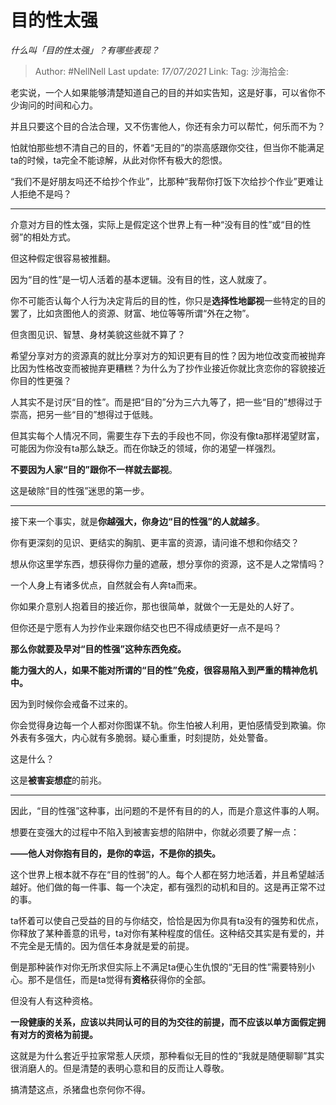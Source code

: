 # 目的性太强

*什么叫「目的性太强」？有哪些表现？*

> Author: #NellNell
> Last update: *17/07/2021*
> Link:
> Tag:
> 沙海拾金:

老实说，一个人如果能够清楚知道自己的目的并如实告知，这是好事，可以省你不少询问的时间和心力。

并且只要这个目的合法合理，又不伤害他人，你还有余力可以帮忙，何乐而不为？

怕就怕那些想不清自己的目的，怀着“无目的”的崇高感跟你交往，但当你不能满足ta的时候，ta完全不能谅解，从此对你怀有极大的怨恨。

“我们不是好朋友吗还不给抄个作业”，比那种“我帮你打饭下次给抄个作业”更难让人拒绝不是吗？

---

介意对方目的性太强，实际上是假定这个世界上有一种“没有目的性”或“目的性弱”的相处方式。

但这种假定很容易被推翻。

因为“目的性”是一切人活着的基本逻辑。没有目的性，这人就废了。

你不可能否认每个人行为决定背后的目的性，你只是**选择性地鄙视**一些特定的目的罢了，比如贪图他人的资源、财富、地位等等所谓“外在之物”。

但贪图见识、智慧、身材美貌这些就不算了？

希望分享对方的资源真的就比分享对方的知识更有目的性？因为地位改变而被抛弃比因为性格改变而被抛弃更糟糕？为什么为了抄作业接近你就比贪恋你的容貌接近你目的性更强？

人其实不是讨厌“目的性”。而是把“目的”分为三六九等了，把一些“目的”想得过于崇高，把另一些“目的”想得过于低贱。

但其实每个人情况不同，需要生存下去的手段也不同，你没有像ta那样渴望财富，可能因为你没有ta那么缺乏。而在你缺乏的领域，你的渴望一样强烈。

**不要因为人家“目的”跟你不一样就去鄙视**。

这是破除“目的性强”迷思的第一步。

---

接下来一个事实，就是**你越强大，你身边“目的性强”的人就越多**。

你有更深刻的见识、更结实的胸肌、更丰富的资源，请问谁不想和你结交？

想从你这里学东西，想获得你力量的遮蔽，想分享你的资源，这不是人之常情吗？

一个人身上有诸多优点，自然就会有人奔ta而来。

你如果介意别人抱着目的接近你，那也很简单，就做个一无是处的人好了。

但你还是宁愿有人为抄作业来跟你结交也巴不得成绩更好一点不是吗？

**那么你就要及早对“目的性强”这种东西免疫。**

**能力强大的人，如果不能对所谓的“目的性”免疫，很容易陷入到严重的精神危机中。**

因为到时候你会戒备不过来的。

你会觉得身边每一个人都对你图谋不轨。你生怕被人利用，更怕感情受到欺骗。你外表有多强大，内心就有多脆弱。疑心重重，时刻提防，处处警备。

这是什么？

这是**被害妄想症**的前兆。

---

因此，“目的性强”这种事，出问题的不是怀有目的的人，而是介意这件事的人啊。

想要在变强大的过程中不陷入到被害妄想的陷阱中，你就必须要了解一点：

**——他人对你抱有目的，是你的幸运，不是你的损失。**

这个世界上根本就不存在“目的性弱”的人。每个人都在努力地活着，并且希望越活越好。他们做的每一件事、每一个决定，都有强烈的动机和目的。这是再正常不过的事。

ta怀着可以使自己受益的目的与你结交，恰恰是因为你具有ta没有的强势和优点，你释放了某种善意的讯号，ta对你有某种程度的信任。这种结交其实是有爱的，并不完全是无情的。因为信任本身就是爱的前提。

倒是那种装作对你无所求但实际上不满足ta便心生仇恨的“无目的性”需要特别小心。那不是信任，而是ta觉得有**资格**获得你的全部。

但没有人有这种资格。

**一段健康的关系，应该以共同认可的目的为交往的前提，而不应该以单方面假定拥有对方的资格为前提。**

这就是为什么套近乎拉家常惹人厌烦，那种看似无目的性的“我就是随便聊聊”其实很消磨人的。但是清楚的表明心意和目的反而让人尊敬。

搞清楚这点，杀猪盘也奈何你不得。
